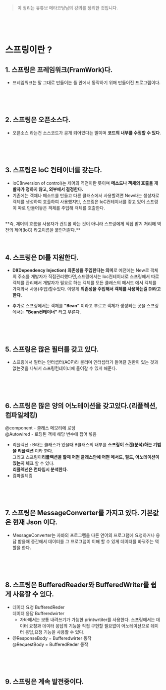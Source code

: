 
>이 정리는 유튜브 메타코딩님의 강의를 정리한 것입니다.

<br>
<br>
<br>

# 스프링이란 ?

## 1. 스프링은 프레임워크(FramWork)다.
-  프레임워크는 말 그대로 만들어논 틀 안에서 동작하기 위해 만들어진 프로그램이다. 
<br>
<br>
<br>

## 2. 스프링은 오픈소스다.
- 오픈소스 라는건 소스코드가 공개 되어있다는 말이며 **코드의 내부를 수정할 수   있다**.
<br>
<br>
<br>

## 3. 스프링은 IoC 컨테이너를 갖는다.
   
   - IoC(Inversion of control)는 제어의 역전이란 뜻이며 **메소드나 객체의 호출을 개발자가 정하지 않고, 외부에서 결정한다.**
   - 기존에는 객체나 메소드를 만들고 다른 클래스에서 사용할려면  New라는 생성자로 객체를 생성하여
    호출하여 사용했지만, 스프링은 IoC컨테이너를 갖고 있어 스프링이 따로 만들어놓은 객체를 주입해
  객체를 호출한다.
  <br>
    **즉, 제어의 흐름을 사용자가 컨트롤 하는 것이 아니라 스프링에게 직접 맡겨 처리해 역전의 제어(IoC) 라고이름을 붙인거같다.**
<br>
<br>
<br>

 ## 4. 스프링은 DI를 지원한다.
- **DI(Dependency Injection) 의존성을 주입한다는 의미**로
    예전에는 New로 객체의 주소를 개발자가 직접관리했다면,스프링에서는
    Ioc컨테이너로 스프링에서 따로 객체를 관리해서 개발자가 필요로 하는 객체를 모든 클래스의 메서드 에서 객체를 가져와서 사용(주입)할수있다.
    이렇게 **의존성을 주입해서 객체를 사용하는걸 DI라고 한다.**

+ 추가로 스프링에서는 객체를 **"Bean"** 이라고 부르고
      객체가 생성되는 곳을 스프링에서는 **"Bean컨테이너"** 라고 부른다.
<br>
<br>
<br>

## 5. 스프링은 많은 필터를 갖고 있다.
- 스프링에서 필터는 인터셉터(AOP)라 불리며 인터셉터가 들어갈 권한이 있는 것과 없는것을 나눠서     스프링컨테이너에 들어갈 수 있게 해준다.
<br>
<br>
<br>

## 6. 스프링은 많은 양의 어노테이션을 갖고있다.(리플렉션, 컴파일체킹)
@component - 클래스 메모리에 로딩<br>
@Autowired - 로딩된 객체 해당 변수에 집어 넣음<br>
- 리플렉션 :  B라는 클래스가 있을때 B클래스의 내부를 **스프링이 스캔(분석)하는 기법을 리플렉션** 이라 한다. <br>
그리고 스프링이**리플렉션을 할때 어떤 클래스안에 어떤 메서드, 필드, 어노테이션이 있는지 체크** 할 수 있다.<br>
**리플렉션은 런타임시 분석한다.**
- 컴파일체킹
<br>
<br>
<br>

## 7. 스프링은 MessageConverter를 가지고 있다. 기본값은 현재 Json 이다.
- MessageConverter는 자바의 프로그램을 다른 언어의 프로그램에 요청하거나 응답 받을때 중간에서 데이터를 그 프로그램이 이해 할 수 있게 데이터를 바꿔주는 역할을 한다.
<br>
<br>
<br>

## 8. 스프링은 BufferedReader와 BufferedWriter를 쉽게 사용할 수 있다.
- 데이터 요청 BufferedReder<br>
 데이터 응답 Bufferedwirter <br>
  - 자바에서는 보통 내려쓰기가 가능한 printwrtiter를 사용한다.
    스프링에서는 데이터 요청과 데이터 응답의 기능을 직접 구현할 필요없이 어노테이션으로 데이터 응답,요청 기능을 사용할 수 있다.<br>
 - @ResponseBody =  Bufferedwirter 동작<br>
   @RequestBody  = BufferedReder  동작
<br>
<br>
<br>

## 9. 스프링은 계속 발전중이다.



